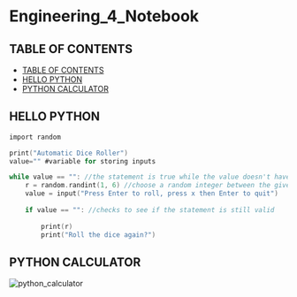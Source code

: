 # Engineering_4_Notebook

## TABLE OF CONTENTS
* [TABLE OF CONTENTS](#TABLE-OF-CONTENTS)
* [HELLO PYTHON](#HELLO-PYTHON)
* [PYTHON CALCULATOR](#PYTHON-CALCULATOR)

## HELLO PYTHON
```C
import random

print("Automatic Dice Roller")
value="" #variable for storing inputs

while value == "": //the statement is true while the value doesn't have any strings inside it
    r = random.randint(1, 6) //choose a random integer between the given limits
    value = input("Press Enter to roll, press x then Enter to quit")
    
    if value == "": //checks to see if the statement is still valid
        
        print(r)
        print("Roll the dice again?")
```

## PYTHON CALCULATOR

![python_calculator](https://user-images.githubusercontent.com/56890879/134016155-697fe1af-c13f-497c-bd74-a5b26f6fc654.png)

